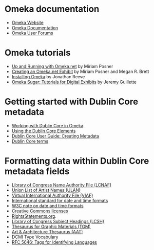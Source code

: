 # Omeka documentation
- [Omeka Website](http://omeka.org)
- [Omeka Documentation](http://omeka.org/codex)
- [Omeka User Forums](https://forum.omeka.org)

# Omeka tutorials
- [Up and Running with Omeka.net](http://programminghistorian.org/lessons/up-and-running-with-omeka) by Miriam Posner
- [Creating an Omeka.net Exhibit](http://programminghistorian.org/lessons/creating-an-omeka-exhibit) by Miriam Posner and Megan R. Brett
- [Installing Omeka](http://programminghistorian.org/lessons/installing-omeka) by Jonathan Reeve
- [Omeka Sugar: Tutorials for Digital Exhibits](https://jaguillette.github.io/omekaSugar) by Jeremy Guillette

# Getting started with Dublin Core metadata

- [Working with Dublin Core in Omeka](https://omeka.org/codex/Working_with_Dublin_Core)
- [Using the Dublin Core Elements](http://dublincore.org/documents/usageguide/elements.shtml)
- [Dublin Core User Guide: Creating Metadata](http://wiki.dublincore.org/index.php/User_Guide/Creating_Metadata)
- [Dublin Core terms](http://www.dublincore.org/documents/dcmi-terms)

# Formatting data within Dublin Core metadata fields

- [Library of Congress Name Authority File (LCNAF)](http://id.loc.gov/authorities/names.html)
- [Union List of Artist Names (ULAN)](https://www.getty.edu/research/tools/vocabularies/ulan/index.html)
- [Virtual International Authority File (VIAF)](https://viaf.org)
- [International standard for date and time formats](https://www.iso.org/iso-8601-date-and-time-format.html)
- [W3C note on date and time formats](https://www.w3.org/TR/NOTE-datetime)
- [Creative Commons licenses](https://creativecommons.org/licenses)
- [RightsStatements.org](http://rightsstatements.org/en).
- [Library of Congress Subject Headings (LCSH)](http://id.loc.gov/authorities/subjects.html)
- [Thesaurus for Graphic Materials (TGM)](http://id.loc.gov/vocabulary/graphicMaterials.html)
- [Art & Architecture Thesaurus (AAT)](http://www.getty.edu/research/tools/vocabularies/aat)
- [DCMI Type Vocabulary](http://dublincore.org/documents/dcmi-terms/#H7)
- [RFC 5646: Tags for Identifying Languages](http://www.rfc-editor.org/rfc/rfc5646.txt)
